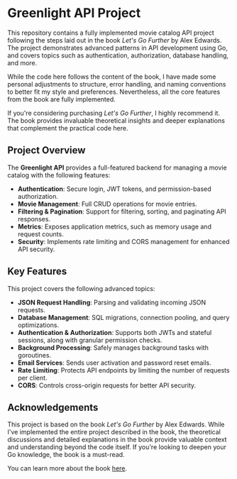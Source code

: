 # Greenlight API Project

This repository contains a fully implemented movie catalog API project following the steps laid out in the book *Let's Go Further* by Alex Edwards. The project demonstrates advanced patterns in API development using Go, and covers topics such as authentication, authorization, database handling, and more.

While the code here follows the content of the book, I have made some personal adjustments to structure, error handling, and naming conventions to better fit my style and preferences. Nevertheless, all the core features from the book are fully implemented.

If you're considering purchasing *Let's Go Further*, I highly recommend it. The book provides invaluable theoretical insights and deeper explanations that complement the practical code here.

## Project Overview

The **Greenlight API** provides a full-featured backend for managing a movie catalog with the following features:

- **Authentication**: Secure login, JWT tokens, and permission-based authorization.
- **Movie Management**: Full CRUD operations for movie entries.
- **Filtering & Pagination**: Support for filtering, sorting, and paginating API responses.
- **Metrics**: Exposes application metrics, such as memory usage and request counts.
- **Security**: Implements rate limiting and CORS management for enhanced API security.

## Key Features

This project covers the following advanced topics:

- **JSON Request Handling**: Parsing and validating incoming JSON requests.
- **Database Management**: SQL migrations, connection pooling, and query optimizations.
- **Authentication & Authorization**: Supports both JWTs and stateful sessions, along with granular permission checks.
- **Background Processing**: Safely manages background tasks with goroutines.
- **Email Services**: Sends user activation and password reset emails.
- **Rate Limiting**: Protects API endpoints by limiting the number of requests per client.
- **CORS**: Controls cross-origin requests for better API security.

## Acknowledgements

This project is based on the book *Let's Go Further* by Alex Edwards. While I've implemented the entire project described in the book, the theoretical discussions and detailed explanations in the book provide valuable context and understanding beyond the code itself. If you're looking to deepen your Go knowledge, the book is a must-read.

You can learn more about the book [here](https://lets-go-further.alexedwards.net).
